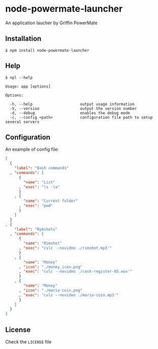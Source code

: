 node-powermate-launcher
=======================

An application laucher by Griffin PowerMate

## Installation

    $ npm install node-powermate-launcher

## Help

    $ npl --help

    Usage: app [options]

    Options:

      -h, --help                     output usage information
      -V, --version                  output the version number
      -d, --debug                    enables the debug mode
      -c, --config <path>            configuration file path to setup several servers

## Configuration

An example of config file:

```json
[
  {
    "label": "Bash commands"
  , "commands": [
      {
        "name": "List"
      , "exec": "ls -la"
      }
    , {
        "name": "Current folder"
      , "exec": "pwd"
      }
    ]
  }
, {
    "label": "Rymshots"
  , "commands": [
      {
        "name": "Rimshot"
      , "exec": "cvlc --novideo ./rimshot.mp3'"
      }
    , {
        "name": "Money"
      , "icon": "./money_icon.png"
      , "exec": "cvlc --novideo ./cash-register-05.wav'"
      }
    , {
        "name": "Money"
      , "icon": "./mario-coin.png"
      , "exec": "cvlc --novideo ./mario-coin.mp3'"
      }
    ]
  }
]
```

## License

Check the `LICENSE` file



